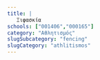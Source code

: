 ```yaml
---
title: |
   Ξιφασκία
schools: ["001406","000165"]
category: "Αθλητισμός"
slugSubcategory: "fencing"
slugCategory: "athlitismos"
---
```



